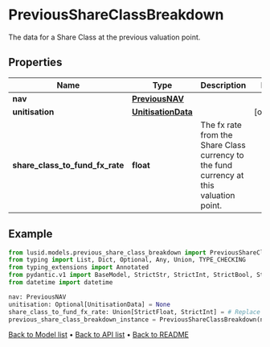 # PreviousShareClassBreakdown

The data for a Share Class at the previous valuation point.
## Properties
Name | Type | Description | Notes
------------ | ------------- | ------------- | -------------
**nav** | [**PreviousNAV**](PreviousNAV.md) |  | 
**unitisation** | [**UnitisationData**](UnitisationData.md) |  | [optional] 
**share_class_to_fund_fx_rate** | **float** | The fx rate from the Share Class currency to the fund currency at this valuation point. | 
## Example

```python
from lusid.models.previous_share_class_breakdown import PreviousShareClassBreakdown
from typing import List, Dict, Optional, Any, Union, TYPE_CHECKING
from typing_extensions import Annotated
from pydantic.v1 import BaseModel, StrictStr, StrictInt, StrictBool, StrictFloat, StrictBytes, Field, validator, ValidationError, conlist, constr
from datetime import datetime

nav: PreviousNAV
unitisation: Optional[UnitisationData] = None
share_class_to_fund_fx_rate: Union[StrictFloat, StrictInt] = # Replace with your value
previous_share_class_breakdown_instance = PreviousShareClassBreakdown(nav=nav, unitisation=unitisation, share_class_to_fund_fx_rate=share_class_to_fund_fx_rate)

```

[Back to Model list](../README.md#documentation-for-models) &#8226; [Back to API list](../README.md#documentation-for-api-endpoints) &#8226; [Back to README](../README.md)

